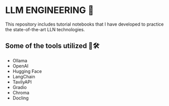 # LLM ENGINEERING 🚀

This repository includes tutorial notebooks that I have developed to practice the state-of-the-art LLN technologies.

## Some of the tools utilized 🤖🛠️
- Ollama
- OpenAI
- Hugging Face
- LangChain
- TavilyAPI
- Gradio
- Chroma
- Docling
